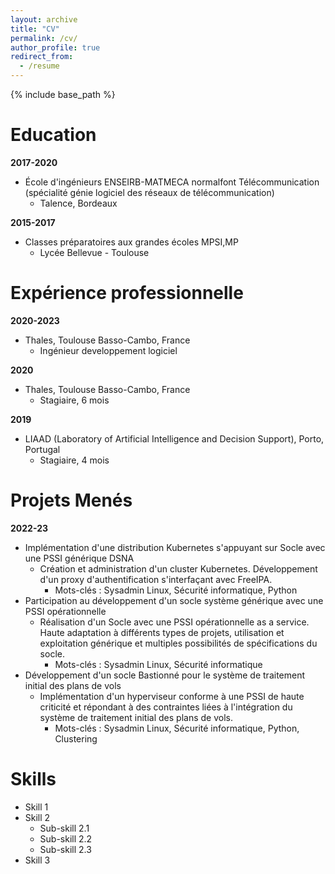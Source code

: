 ```yaml
---
layout: archive
title: "CV"
permalink: /cv/
author_profile: true
redirect_from:
  - /resume
---
```


{% include base_path %}

Education
======
**2017-2020**
- École d'ingénieurs ENSEIRB-MATMECA normalfont Télécommunication (spécialité génie logiciel des réseaux de télécommunication)
  - Talence, Bordeaux

**2015-2017**
- Classes préparatoires aux grandes écoles MPSI,MP
  - Lycée Bellevue - Toulouse

Expérience professionnelle
======
**2020-2023**
- Thales, Toulouse Basso-Cambo, France
  - Ingénieur developpement logiciel
  
**2020**
- Thales, Toulouse Basso-Cambo, France
  - Stagiaire, 6 mois
  
**2019**
- LIAAD (Laboratory of Artificial Intelligence and Decision Support), Porto, Portugal
  - Stagiaire, 4 mois
 
Projets Menés
======

**2022-23**
- Implémentation d'une distribution Kubernetes s'appuyant sur Socle avec une PSSI générique DSNA
  - Création et administration d'un cluster Kubernetes. Développement d'un proxy d'authentification s'interfaçant avec FreeIPA.
    - Mots-clés : Sysadmin Linux, Sécurité informatique, Python
- Participation au développement d'un socle système générique avec une PSSI opérationnelle
  - Réalisation d'un Socle avec une PSSI opérationnelle as a service. Haute adaptation à différents types de projets, utilisation et exploitation générique et multiples possibilités de spécifications du socle.
    - Mots-clés : Sysadmin Linux, Sécurité informatique
 - Développement d'un socle Bastionné pour le système de traitement initial des plans de vols
   - Implémentation d'un hyperviseur conforme à une PSSI de haute criticité et  répondant à des contraintes liées à l'intégration du système de traitement initial des plans de vols.
     - Mots-clés : Sysadmin Linux, Sécurité informatique, Python, Clustering
 
Skills
======
* Skill 1
* Skill 2
  * Sub-skill 2.1
  * Sub-skill 2.2
  * Sub-skill 2.3
* Skill 3
